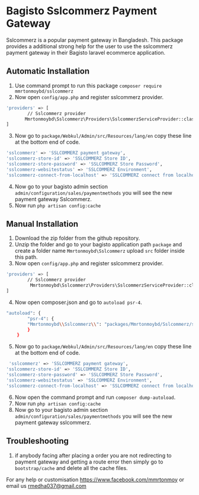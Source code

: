 # Bagisto Sslcommerz Payment Gateway
Sslcommerz is a popular payment gateway in Bangladesh. This package provides a additional strong help for the user to use the sslcommerz payment gateway in their Bagisto laravel ecommerce application.

## Automatic Installation
1. Use command prompt to run this package `composer require mmrtonmoybd/sslcommerz`
2. Now open `config/app.php` and register sslcommerz provider.
```sh
'providers' => [
        // Sslcommerz provider
       Mmrtonmoybd\Sslcommerz\Providers\SslcommerzServiceProvider::class,
]
```
3. Now go to `package/Webkul/Admin/src/Resources/lang/en` copy these line at the bottom end of code.
```sh
'sslcommerz' => 'SSLCOMMERZ payment gateway',
'sslcommerz-store-id' => 'SSLCOMMERZ Store ID',
'sslcommerz-store-password' => 'SSLCOMMERZ Store Password',
'sslcommerz-websitestatus' => 'SSLCOMMERZ Environment',
'sslcommerz-connect-from-localhost' => 'SSLCOMMERZ connect from localhost',
```
4. Now go to your bagisto admin section `admin/configuration/sales/paymentmethods` you will see the new payment gateway Sslcommerz. 
6. Now run `php artisan config:cache`

## Manual Installation
1. Download the zip folder from the github repository.
2. Unzip the folder and go to your bagisto application path `package` and create a folder name `Mmrtonmoybd\Sslcommerz` upload `src` folder inside this path.
3. Now open `config/app.php` and register sslcommerz provider.
```sh
'providers' => [
        // Sslcommerz provider
         Mmrtonmoybd\Sslcommerz\Providers\SslcommerzServiceProvider::class,
]
```
4. Now open composer.json and go to `autoload psr-4`.
```sh
"autoload": {
        "psr-4": {
        "Mmrtonmoybd\\Sslcommerz\\": "packages/Mmrtonmoybd/Sslcommerz/src"
        }
    }
```
5. Now go to `package/Webkul/Admin/src/Resources/lang/en` copy these line at the bottom end of code.
```sh
 'sslcommerz' => 'SSLCOMMERZ payment gateway',
'sslcommerz-store-id' => 'SSLCOMMERZ Store ID',
'sslcommerz-store-password' => 'SSLCOMMERZ Store Password',
'sslcommerz-websitestatus' => 'SSLCOMMERZ Environment',
'sslcommerz-connect-from-localhost' => 'SSLCOMMERZ connect from localhost',
```
6. Now open the command prompt and run `composer dump-autoload`.
7. Now run `php artisan config:cache`
9. Now go to your bagisto admin section `admin/configuration/sales/paymentmethods` you will see the new payment gateway sslcommerz. 

## Troubleshooting

1. if anybody facing after placing a order you are not redirecting to payment gateway and getting a route error then simply go to `bootstrap/cache` and delete all the cache files.

For any help or customisation  <https://www.facebook.com/mmrtonmoy> or email us <rmedha037@gmail.com>
